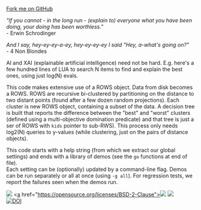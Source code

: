 <span id="forkongithub"><a href="https://github.com/timm/shortr">Fork me on GitHub</a></span>

<em>"If you cannot - in the long run - (explain to)
    everyone what you have been doing,
    your doing  has been worthless."</em><br>- Erwin Schrodinger

<em>And I say, hey-ey-ey-a-ey, hey-ey-ey-ey
    I said "Hey, a-what's going on?"</em> <br>- 4 Non Blondes

AI and XAI (explainable artificial intelligence) need not be
hard.  E.g. here's a few hundred lines of LUA
to search N items to  find and explain the best ones, using just
log(N) evals.  

This code makes extensive use of a ROWS object.  Data from disk
becomes a ROWS. ROWS are recursive bi-clustered by partitioning on
the distance to two distant points (found after a few dozen random
projections).  Each cluster is new ROWS object, containing a subset
of the data. A decision tree is built that reports the difference
between the "best" and "worst" clusters (defined using a multi-objective
domination predicate) and that tree is just a  ser
of ROWS with `kids` pointer to sub-RWS).  This process
only needs log2(N) queries to y-values (while clustering,
just on the pairs of
distance objects).

This code starts with a help string (from which we extract our global settings)
and ends with a library of demos (see the `go` functions at end of file).  
Each setting can be (optionally) updated by a command-line flag.
Demos can be run separately or  all at once (using `-g all`).
  For regression tests, we report the failures seen when the demos run.

<a href="https://github.com/timm/shortr/actions/workflows/tests.yml"><img src="https://github.com/timm/shortr/actions/workflows/tests.yml/badge.svg"></a>
<[a](a) href="https://opensource.org/licenses/BSD-2-Clause"><img  src="https://img.shields.io/badge/License-BSD%202--Clause-orange.svg?logo=opensourceinitiative&logoColor=white"></a>
<a href=".."><img src="https://img.shields.io/badge/Lua-%232C2D72.svg?logo=lua&logoColor=white"></a><br>
<a href="https://zenodo.org/badge/latestdoi/206205826"> <img  src="https://zenodo.org/badge/206205826.svg" alt="DOI"></a> 
<br clear=all>
   
